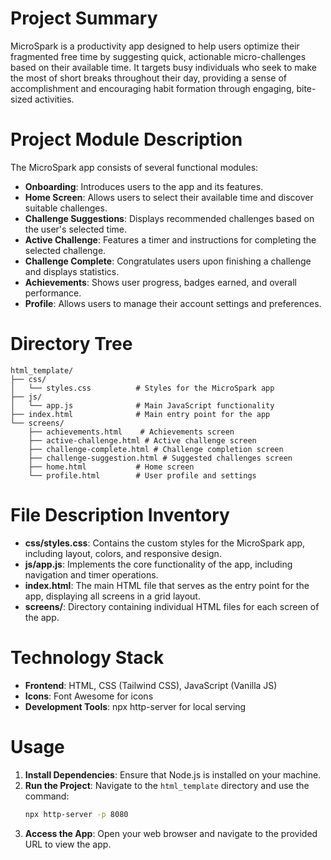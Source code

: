 # Project Summary
MicroSpark is a productivity app designed to help users optimize their fragmented free time by suggesting quick, actionable micro-challenges based on their available time. It targets busy individuals who seek to make the most of short breaks throughout their day, providing a sense of accomplishment and encouraging habit formation through engaging, bite-sized activities.

# Project Module Description
The MicroSpark app consists of several functional modules:
- **Onboarding**: Introduces users to the app and its features.
- **Home Screen**: Allows users to select their available time and discover suitable challenges.
- **Challenge Suggestions**: Displays recommended challenges based on the user's selected time.
- **Active Challenge**: Features a timer and instructions for completing the selected challenge.
- **Challenge Complete**: Congratulates users upon finishing a challenge and displays statistics.
- **Achievements**: Shows user progress, badges earned, and overall performance.
- **Profile**: Allows users to manage their account settings and preferences.

# Directory Tree
```
html_template/
├── css/
│   └── styles.css          # Styles for the MicroSpark app
├── js/
│   └── app.js              # Main JavaScript functionality
├── index.html              # Main entry point for the app
└── screens/
    ├── achievements.html    # Achievements screen
    ├── active-challenge.html # Active challenge screen
    ├── challenge-complete.html # Challenge completion screen
    ├── challenge-suggestion.html # Suggested challenges screen
    ├── home.html           # Home screen
    └── profile.html        # User profile and settings
```

# File Description Inventory
- **css/styles.css**: Contains the custom styles for the MicroSpark app, including layout, colors, and responsive design.
- **js/app.js**: Implements the core functionality of the app, including navigation and timer operations.
- **index.html**: The main HTML file that serves as the entry point for the app, displaying all screens in a grid layout.
- **screens/**: Directory containing individual HTML files for each screen of the app.

# Technology Stack
- **Frontend**: HTML, CSS (Tailwind CSS), JavaScript (Vanilla JS)
- **Icons**: Font Awesome for icons
- **Development Tools**: npx http-server for local serving

# Usage
1. **Install Dependencies**: Ensure that Node.js is installed on your machine.
2. **Run the Project**: Navigate to the `html_template` directory and use the command:
   ```bash
   npx http-server -p 8080
   ```
3. **Access the App**: Open your web browser and navigate to the provided URL to view the app.
